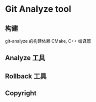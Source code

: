 # Git Analyze tool

## 构建

git-analyze 的构建依赖 CMake, C++ 编译器

## Analyze 工具

## Rollback 工具

## Copyright


